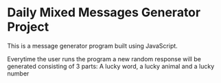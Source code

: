 <h1>Daily Mixed Messages Generator Project</h1>
<p>This is a message generator program built using JavaScript.</p>
<p>Everytime the user runs the program a new random response will be generated consisting of 3 parts: A lucky word, a lucky animal and a lucky number</p>
